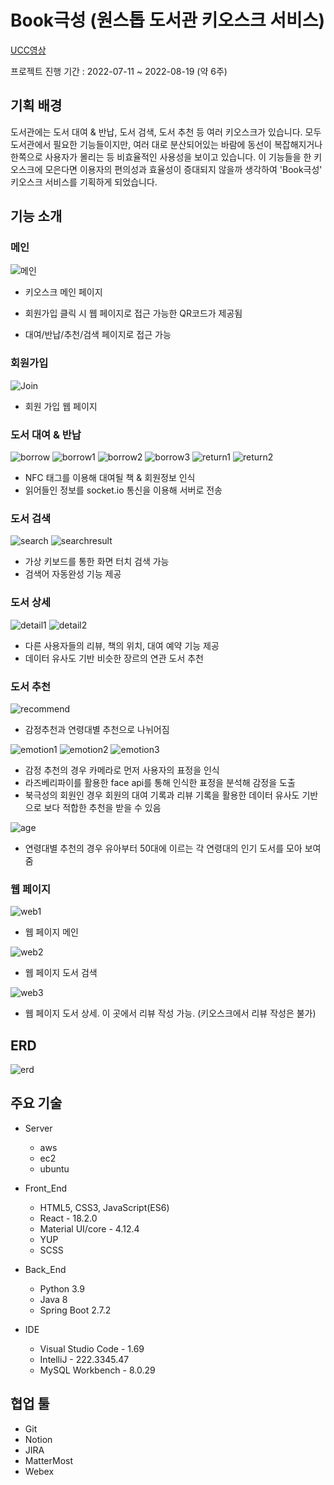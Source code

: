 ﻿# Book극성 (원스톱 도서관 키오스크 서비스)
[UCC영상](https://youtu.be/CPgMSc54dAg) 

프로젝트 진행 기간 : 2022-07-11 ~ 2022-08-19 (약 6주)

## 기획 배경
도서관에는 도서 대여 & 반납, 도서 검색, 도서 추천 등 여러 키오스크가 있습니다. 모두 도서관에서 필요한 기능들이지만, 여러 대로 분산되어있는 바람에 동선이 복잡해지거나 한쪽으로 사용자가 몰리는 등 비효율적인 사용성을 보이고 있습니다. 이 기능들을 한 키오스크에 모은다면 이용자의 편의성과 효율성이 증대되지 않을까 생각하여 'Book극성' 키오스크 서비스를 기획하게 되었습니다.

## 기능 소개
### 메인
![메인](./assets/main.png)
- 키오스크 메인 페이지

- 회원가입 클릭 시 웹 페이지로 접근 가능한 QR코드가 제공됨

- 대여/반납/추천/검색 페이지로 접근 가능

### 회원가입
![Join](./assets/join.png) 
- 회원 가입 웹 페이지

### 도서 대여 & 반납
![borrow](./assets/borrow.png)
![borrow1](./assets/borrow1.png) ![borrow2](./assets/borrow2.png) ![borrow3](./assets/borrow3.png)
![return1](./assets/return1.png) ![return2](./assets/return2.png)
- NFC 태그를 이용해 대여될 책 & 회원정보 인식
- 읽어들인 정보를 socket.io 통신을 이용해 서버로 전송

### 도서 검색
![search](./assets/search.png) ![searchresult](./assets/searchresult.png)
- 가상 키보드를 통한 화면 터치 검색 가능
- 검색어 자동완성 기능 제공

### 도서 상세
![detail1](./assets/detail1.png) ![detail2](./assets/detail2.png)
- 다른 사용자들의 리뷰, 책의 위치, 대여 예약 기능 제공
- 데이터 유사도 기반 비슷한 장르의 연관 도서 추천

### 도서 추천
![recommend](./assets/recommend.PNG)
- 감정추천과 연령대별 추천으로 나뉘어짐

![emotion1](./assets/emotion1.png) ![emotion2](./assets/emotion2.png)
![emotion3](./assets/emotion3.png)
- 감정 추천의 경우 카메라로 먼저 사용자의 표정을 인식
- 라즈베리파이를 활용한 face api를 통해 인식한 표정을 분석해 감정을 도출
- 북극성의 회원인 경우 회원의 대여 기록과 리뷰 기록을 활용한 데이터 유사도 기반으로 보다 적합한 추천을 받을 수 있음

![age](./assets/age.png)
- 연령대별 추천의 경우 유아부터 50대에 이르는 각 연령대의 인기 도서를 모아 보여줌

### 웹 페이지
![web1](./assets/web1.png)
- 웹 페이지 메인

![web2](./assets/web2.png)
- 웹 페이지 도서 검색

![web3](./assets/web3.png)
- 웹 페이지 도서 상세. 이 곳에서 리뷰 작성 가능. (키오스크에서 리뷰 작성은 불가)

## ERD
![erd](./assets/erd.png)

## 주요 기술

-   Server 
	- aws
	- ec2
	- ubuntu

-   Front_End

	- HTML5, CSS3, JavaScript(ES6)
	-   React - 18.2.0
	-   Material UI/core - 4.12.4
	-   YUP
	-   SCSS

-   Back_End
	-   Python 3.9
	-   Java 8
	-   Spring Boot 2.7.2

-   IDE
	-   Visual Studio Code - 1.69
	-   IntelliJ - 222.3345.47
	-   MySQL Workbench - 8.0.29

## 협업 툴
-    Git
-   Notion
-   JIRA
-   MatterMost
-   Webex
